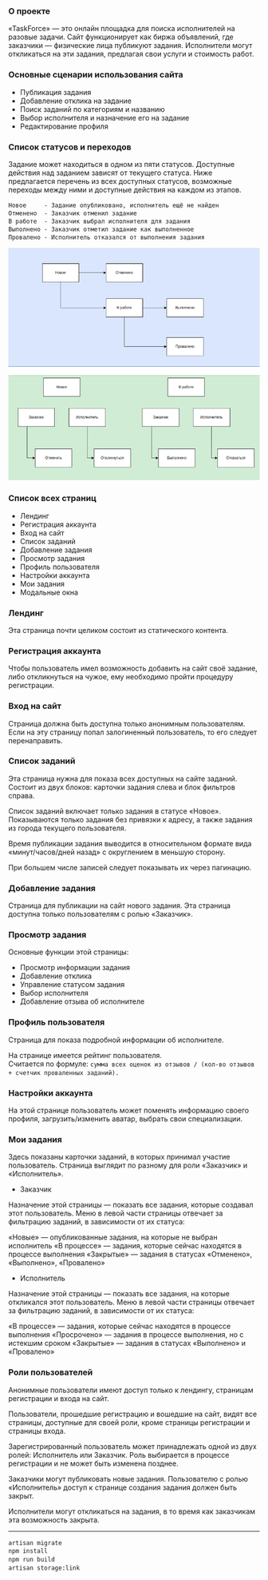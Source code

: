 ### О проекте
«TaskForce» — это онлайн площадка для поиска исполнителей на разовые задачи. Сайт функционирует как биржа объявлений, где заказчики — физические лица публикуют задания. Исполнители могут откликаться на эти задания, предлагая свои услуги и стоимость работ.

### Основные сценарии использования сайта
 - Публикация задания  
 - Добавление отклика на задание  
 - Поиск заданий по категориям и названию  
 - Выбор исполнителя и назначение его на задание  
 - Редактирование профиля  

### Список статусов и переходов

Задание может находиться в одном из пяти статусов. Доступные действия над заданием зависят от текущего статуса. Ниже предлагается перечень из всех доступных статусов, возможные переходы между ними и доступные действия на каждом из этапов.

```
Новое     - Задание опубликовано, исполнитель ещё не найден  
Отменено  - Заказчик отменил задание  
В работе  - Заказчик выбрал исполнителя для задания  
Выполнено - Заказчик отметил задание как выполненное  
Провалено - Исполнитель отказался от выполнения задания 
```
![img_1.png](img_1.png)

### Список всех страниц
 - Лендинг
 - Регистрация аккаунта
 - Вход на сайт
 - Список заданий
 - Добавление задания
 - Просмотр задания
 - Профиль пользователя
 - Настройки аккаунта
 - Мои задания
 - Модальные окна

### Лендинг
Эта страница почти целиком состоит из статического контента.

### Регистрация аккаунта
Чтобы пользователь имел возможность добавить на сайт своё задание, либо откликнуться на чужое, ему необходимо пройти процедуру регистрации.

### Вход на сайт
Страница должна быть доступна только анонимным пользователям. Если на эту страницу попал залогиненный пользователь, то его следует перенаправить.

### Список заданий

Эта страница нужна для показа всех доступных на сайте заданий.
Состоит из двух блоков: карточки задания слева и блок фильтров справа.

Список заданий включает только задания в статусе «Новое». Показываются только задания без привязки к адресу, а также задания из города текущего пользователя.

Время публикации задания выводится в относительном формате вида «минут/часов/дней назад» с округлением в меньшую сторону.

При большем числе записей следует показывать их через пагинацию.

### Добавление задания
Страница для публикации на сайт нового задания. Эта страница доступна только пользователям с ролью «Заказчик».  

### Просмотр задания
Основные функции этой страницы:
- Просмотр информации задания
- Добавление отклика
- Управление статусом задания
- Выбор исполнителя
- Добавление отзыва об исполнителе

### Профиль пользователя
Страница для показа подробной информации об исполнителе.

На странице имеется рейтинг пользователя.  
Считается по формуле: `сумма всех оценок из отзывов / (кол-во отзывов + счетчик проваленных заданий).`

### Настройки аккаунта

На этой странице пользователь может поменять информацию своего профиля, загрузить/изменить аватар, выбрать свои специализации.  

### Мои задания

Здесь показаны карточки заданий, в которых принимал участие пользователь.
Страница выглядит по разному для роли «Заказчик» и «Исполнитель».

- Заказчик

Назначение этой страницы — показать все задания, которые создавал этот пользователь.
Меню в левой части страницы отвечает за фильтрацию заданий, в зависимости от их статуса:

«Новые» — опубликованные задания, на которые не выбран исполнитель
«В процессе» — задания, которые сейчас находятся в процессе выполнения
«Закрытые» — задания в статусах «Отменено», «Выполнено», «Провалено»  


- Исполнитель

Назначение этой страницы — показать все задания, на которые откликался этот пользователь.
Меню в левой части страницы отвечает за фильтрацию заданий, в зависимости от их статуса:

«В процессе» — задания, которые сейчас находятся в процессе выполнения
«Просрочено» — задания в процессе выполнения, но с истекшим сроком
«Закрытые» — задания в статусах «Выполнено» и «Провалено»

### Роли пользователей

Анонимные пользователи имеют доступ только к лендингу, страницам регистрации и входа на сайт.

Пользователи, прошедшие регистрацию и вошедшие на сайт, видят все страницы, доступные для своей роли, кроме страницы регистрации и страницы входа.

Зарегистрированный пользователь может принадлежать одной из двух ролей: Исполнитель или Заказчик. Роль выбирается в процессе регистрации и не может быть изменена позднее.

Заказчики могут публиковать новые задания. Пользователю с ролью «Исполнитель» доступ к странице создания задания должен быть закрыт.

Исполнители могут откликаться на задания, в то время как заказчикам эта возможность закрыта.

---
```sh
artisan migrate
npm install
npm run build
artisan storage:link
```
